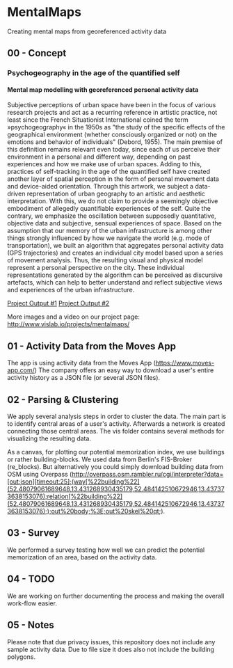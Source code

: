 # MentalMaps
Creating mental maps from georeferenced activity data

## 00 - Concept

### Psychogeography in the age of the quantified self
#### Mental map modelling with georeferenced personal activity data

Subjective perceptions of urban space have been in the focus of various research projects and act as a recurring reference in artistic practice, not least since the French Situationist International coined the term »psychogeography« in the 1950s as "the study of the specific effects of the geographical environment (whether consciously organized or not) on the emotions and behavior of individuals" (Debord, 1955). The main premise of this definition remains relevant even today, since each of us perceive their environment in a personal and different way, depending on past experiences and how we make use of urban spaces. Adding to this, practices of self-tracking in the age of the quantified self have created another layer of spatial perception in the form of personal movement data and device-aided orientation. Through this artwork, we subject a data-driven representation of urban geography to an artistic and aesthetic interpretation. With this, we do not claim to provide a seemingly objective embodiment of allegedly quantifiable experiences of the self. Quite the contrary, we emphasize the oscillation between supposedly quantitative, objective data and subjective, sensual experiences of space. Based on the assumption that our memory of the urban infrastructure is among other things strongly influenced by how we navigate the world (e.g. mode of transportation), we built an algorithm that aggregates personal activity data (GPS trajectories) and creates an individual city model based upon a series of movement analysis. Thus, the resulting visual and physical model represent a personal perspective on the city. These individual representations generated by the algorithm can be perceived as discursive artefacts, which can help to better understand and reflect subjective views and experiences of the urban infrastructure.

[Project Output #1](https://github.com/sebastian-meier/MentalMaps/raw/master/thumb-1.jpg)
[Project Output #2](https://github.com/sebastian-meier/MentalMaps/raw/master/thumb-2.jpg)

More images and a video on our project page: http://www.vislab.io/projects/mentalmaps/

## 01 - Activity Data from the Moves App

The app is using activity data from the Moves App (https://www.moves-app.com/)
The company offers an easy way to download a user's entire activity history as a JSON file (or several JSON files).

## 02 - Parsing & Clustering

We apply several analysis steps in order to cluster the data. The main part is to identify central areas of a user's activity. Afterwards a network is created connecting those central areas. The vis folder contains several methods for visualizing the resulting data.

As a canvas, for plotting our potential memorization index, we use buildings or rather building-blocks. We used data from Berlin's FIS-Broker (re_blocks). But alternatively you could simply download building data from OSM using Overpass (http://overpass.osm.rambler.ru/cgi/interpreter?data=[out:json][timeout:25];(way[%22building%22](52.48079061689648,13.431268930435179,52.484142510672946,13.437373638153076);relation[%22building%22](52.48079061689648,13.431268930435179,52.484142510672946,13.437373638153076););out%20body;%3E;out%20skel%20qt;).

## 03 - Survey

We performed a survey testing how well we can predict the potential memorization of an area, based on the activity data.

## 04 - TODO

We are working on further documenting the process and making the overall work-flow easier.

## 05 - Notes

Please note that due privacy issues, this repository does not include any sample activity data. Due to file size it does also not include the building polygons.